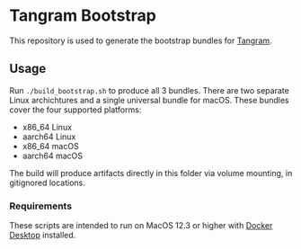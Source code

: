 # Tangram Bootstrap

This repository is used to generate the bootstrap bundles for [Tangram](https://tangram.dev).

## Usage

Run `./build_bootstrap.sh` to produce all 3 bundles.  There are two separate Linux archichtures and a single universal bundle for macOS.  These bundles  cover the four supported platforms:

- x86_64 Linux
- aarch64 Linux
- x86_64 macOS
- aarch64 macOS

The build will produce artifacts directly in this folder via volume mounting, in gitignored locations.

### Requirements

These scripts are intended to run on MacOS 12.3 or higher with [Docker Desktop](https://www.docker.com/products/docker-desktop/) installed.
